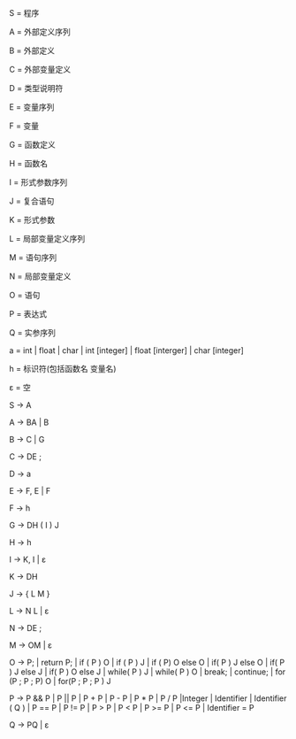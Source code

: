 S  = 程序

A = 外部定义序列

B = 外部定义

C = 外部变量定义

D = 类型说明符

E = 变量序列

F = 变量

G = 函数定义

H = 函数名

I = 形式参数序列

J = 复合语句

K = 形式参数

L = 局部变量定义序列

M = 语句序列

N = 局部变量定义

O = 语句

P = 表达式

Q = 实参序列



a = int  |  float  |  char  |  int [integer] | float [interger]  | char [integer] 

h = 标识符(包括函数名 变量名)

ε = 空



S  →  A

A  →  BA |  B

B  →  C  |  G

C  →  DE ;

D   →  a

E  →  F,  E  |  F

F  →  h

G  →  DH ( I ) J

H  →  h

I  →  K,  I  | ε

K  →  DH

J  →  {  L  M  }

L  →  N  L  |  ε

N  →  DE ;

M  →  OM  |  ε

O  →  P;  |  return P;  |  if ( P ) O | if ( P ) J |  if ( P)  O else  O | if( P ) J else O | if( P ) J else  J | if( P ) O else J |  while( P )  J  | while( P )  O | break; | continue; | for (P ; P ; P) O | for(P ; P ; P ) J 

P  →   P  && P |  P || P | P + P | P - P | P * P | P / P  |Integer | Identifier | Identifier ( Q  )  | P  == P |  P  !=  P | P > P  | P <  P | P >= P | P <= P | Identifier = P 

Q  →  PQ  |  ε

